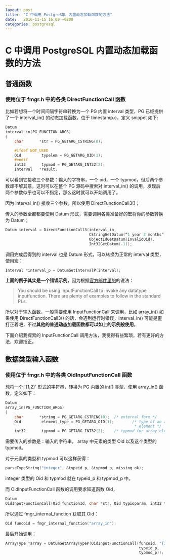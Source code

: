 ```yaml
---
layout: post
title:  "C 中调用 PostgreSQL 内置动态加载函数的方法"
date:   2016-11-15 16:09 +0800
categories: postgresql  
---
```

# C 中调用 PostgreSQL 内置动态加载函数的方法 

## 普通函数

### 使用位于 fmgr.h 中的各类 DirectFunctionCall 函数

比如若想将一个时间间隔字符串转换为一个 PG 内置 interval 类型，PG 已经提供了一个 interval_in() 的动态加载函数，位于 timestamp.c，定义 snippet 如下:

```c
Datum
interval_in(PG_FUNCTION_ARGS)
{
	char	   *str = PG_GETARG_CSTRING(0);

    #ifdef NOT_USED
	Oid			typelem = PG_GETARG_OID(1);
    #endif
	int32		typmod = PG_GETARG_INT32(2);
	Interval   *result;
```

可以看到它接收三个参数：输入的字符串，一个 oid，一个 typmod，但后两个参数却不解其意，这时可以在整个 PG 源码中搜索对 interval_in() 的调用，发现后两个参数似乎也可以不指定，那么这时就可以开始调用了。

因为 interval_in() 接收三个参数，所以使用 DirectFunctionCall3()；

传入的参数全都都要使用 Datum 形式，需要调用各类准备好的宏将你的参数转换为 Datum；

```c
Datum interval = DirectFunctionCall3(interval_in,
							         CStringGetDatum(“1 year 3 months”),
							         ObjectIdGetDatum(InvalidOid),
							         Int32GetDatum(-1));
```

调用完成后得到的 interval 也是 Datum 形式，可以转换为正常的 interval 类型，使用宏：

```c
Interval *interval_p = DatumGetIntervalP(interval);
```

**上面的例子其实是一个错误示例**，因为根据[官方邮件里的](https://www.postgresql.org/message-id/flat/491CCBF5.9020304%40purdue.edu#491CCBF5.9020304@purdue.edu)的说法：

> You should be using InputFunctionCall to invoke any datatype inputfunction.  There are plenty of examples to follow in the standard PLs.

所以对于输入函数，一般需要使用 InputFunctionCall 来调用，比如 array_in() 如果使用 DirectFunctionCall3() 的话，会遇到运行时错误，interval_in() 可能是歪打正着吧，不过**其他的普通动态加载函数都可以如上的示例般使用**。

下面介绍我探索的 InputFunctionCall 调用方法，我觉得有些繁琐，若有更好的方法，欢迎指正。

## 数据类型输入函数

### 使用位于 fmgr.h 中的各类 OidInputFunctionCall 函数

想将一个 '{1,2}' 形式的字符串，转换为 PG 内置的 int[] 类型，使用 array_in() 函数，定义如下：

```c
Datum
array_in(PG_FUNCTION_ARGS)
{
	char	   *string = PG_GETARG_CSTRING(0);	/* external form */
	Oid			element_type = PG_GETARG_OID(1);		/* type of an array
														 * element */
	int32		typmod = PG_GETARG_INT32(2);	/* typmod for array elements */
```

需要传入的参数是：输入的字符串， array 中元素的类型 Oid 以及这个类型的 typmod。

对于元素的类型和 typmod 可以这样获得：

```c
parseTypeString("integer", &typeid_p, &typmod_p, missing_ok);
```

integer 类型的 Oid 和 typmod 就在 typeid_p 和 typmod_p 中。

而 OidInputFunctionCall 函数的调用要求知道函数 Oid，

```c
Datum
OidInputFunctionCall(Oid functionId, char *str, Oid typioparam, int32 typmod);
```

所以通过 fmgr_internal_function 获取其 Oid：

```c
Oid funcoid = fmgr_internal_function("array_in");
```

最后开始调用：

```c
ArrayType *array = DatumGetArrayTypeP(OidInputFunctionCall(funcoid, "{1,2}",
					                         	           typeid_p,
								   			               typmod_p));
```